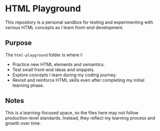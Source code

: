 # HTML Playground

This repository is a personal sandbox for testing and experimenting with various HTML concepts as I learn front-end development. 

## Purpose

The `html-playground` folder is where I:
- Practice new HTML elements and semantics.
- Test small front-end ideas and snippets.
- Explore concepts I learn during my coding journey.
- Revisit and reinforce HTML skills even after completing my initial learning phase.

## Notes

This is a learning-focused space, so the files here may not follow production-level standards. Instead, they reflect my learning process and growth over time.
